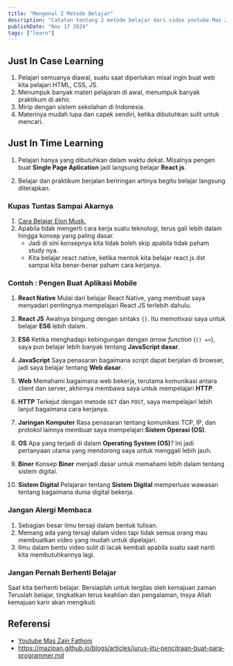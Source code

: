 ```yaml
---
title: "Mengenal 2 Metode Belajar"
description: "Catatan tentang 2 metode belajar dari video youtube Mas Zain."
publishDate: "Nov 17 2024"
tags: ["learn"]
---
```


## Just In Case Learning

1. Pelajari semuanya diawal, suatu saat diperlukan misal ingin buat web kita pelajari HTML, CSS, JS.
2. Menumpuk banyak materi pelajaran di awal, menumpuk banyak praktikum di akhir.
3. Mirip dengan sistem sekolahan di Indonesia.
4. Materinya mudah lupa dan capek sendiri, ketika dibutuhkan sulit untuk mencari.

## Just In Time Learning

1. Pelajari hanya yang dibutuhkan dalam waktu dekat. Misalnya pengen buat **Single Page Aplication** jadi langsung belajar **React js**.

2. Belajar dan praktikum berjalan beriringan artinya begitu belajar langsung diterapkan.

### Kupas Tuntas Sampai Akarnya

1. [Cara Belajar Elon Musk.](https://waitbutwhy.com/2015/11/the-cook-and-the-chef-musks-secret-sauce.html)
2. Apabila tidak mengerti cara kerja suatu teknologi, terus gali lebih dalam hingga konsep yang paling dasar.
   - Jadi di sini konsepnya kita tidak boleh skip apabila tidak paham study nya.
   - Kita belajar react native, ketika mentok kita belajar react js dst sampai kita benar-benar paham cara kerjanya.

### Contoh : Pengen Buat Aplikasi Mobile

1. **React Native**
   Mulai dari belajar React Native, yang membuat saya menyadari pentingnya mempelajari React JS terlebih dahulu.

2. **React JS**
   Awalnya bingung dengan sintaks `{}`. Itu memotivasi saya untuk belajar **ES6** lebih dalam.

3. **ES6**
   Ketika menghadapi kebingungan dengan *arrow function* (`() =>`), saya pun belajar lebih banyak tentang **JavaScript dasar**.

4. **JavaScript**
   Saya penasaran bagaimana script dapat berjalan di browser, jadi saya belajar tentang **Web dasar**.

5. **Web**
   Memahami bagaimana web bekerja, terutama komunikasi antara client dan server, akhirnya membawa saya untuk mempelajari **HTTP**.

6. **HTTP**
   Terkejut dengan metode `GET` dan `POST`, saya mempelajari lebih lanjut bagaimana cara kerjanya.

7. **Jaringan Komputer**
   Rasa penasaran tentang komunikasi TCP, IP, dan protokol lainnya membuat saya mempelajari **Sistem Operasi (OS)**.

8. **OS**
   Apa yang terjadi di dalam **Operating System (OS)**? Ini jadi pertanyaan utama yang mendorong saya untuk menggali lebih jauh.

9. **Biner**
   Konsep **Biner** menjadi dasar untuk memahami lebih dalam tentang sistem digital.

10. **Sistem Digital**
    Pelajaran tentang **Sistem Digital** memperluas wawasan tentang bagaimana dunia digital bekerja.

### Jangan Alergi Membaca

1. Sebagian besar ilmu tersaji dalam bentuk tulisan.
2. Memang ada yang tersaji dalam video tapi tidak semua orang mau membuatkan video yang mudah untuk dipelajari.
3. Ilmu dalam bentu video sulit di lacak kembali apabila suatu saat nanti kita membutuhkannya lagi.

### Jangan Pernah Berhenti Belajar

Saat kita berhenti belajar. Bersiaplah untuk tergilas oleh kemajuan zaman
Teruslah belajar, tingkatkan terus keahlian dan pengalaman, Insya Allah kemajuan karir akan mengikuti.

## Referensi

- [Youtube Mas Zain Fathoni](https://www.youtube.com/@zainfathoni/)
- <https://mazipan.github.io/blogs/articles/jurus-jitu-pencitraan-buat-para-programmer.md>

